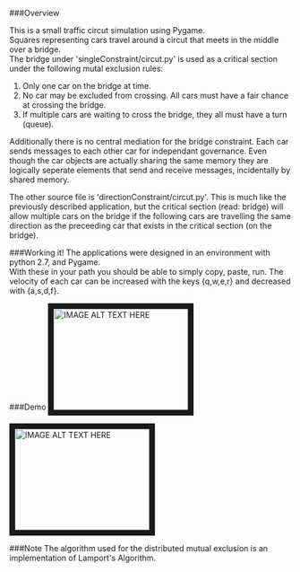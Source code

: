###Overview

This is a small traffic circut simulation using Pygame.  
Squares representing cars travel around a circut that meets in the middle over a bridge.  
The bridge under 'singleConstraint/circut.py' is used as a critical section under the following mutal exclusion rules:
1. Only one car on the bridge at time.
2. No car may be excluded from crossing. All cars must have a fair chance at crossing the bridge. 
3. If multiple cars are waiting to cross the bridge, they all must have a turn (queue).

Additionally there is no central mediation for the bridge constraint.  Each car sends messages to each other car 
for independant governance.  Even though the car objects are actually sharing the same memory they are logically 
seperate elements that send and receive messages, incidentally by shared memory.

The other source file is 'directionConstraint/circut.py'.  This is much like the previously described application, but 
the critical section (read: bridge) will allow multiple cars on the bridge if the following cars are travelling the 
same direction as the preceeding car that exists in the critical section (on the bridge).  

###Working it!
The applications were designed in an environment with python 2.7, and Pygame.  
With these in your path you should be able to simply copy, paste, run.  The velocity of each car can be increased 
with the keys {q,w,e,r} and decreased with {a,s,d,f}.  

###Demo
<a href="http://youtu.be/c1yVRJdhkXA" target="_blank"><img src="https://i.ytimg.com/vi_webp/nHkTzj4LNUU/mqdefault.webp" 
alt="IMAGE ALT TEXT HERE" width="240" height="180" border="10" /></a>

<a href="http://youtu.be/nHkTzj4LNUU" target="_blank"><img src="https://i.ytimg.com/vi_webp/nHkTzj4LNUU/mqdefault.webp" 
alt="IMAGE ALT TEXT HERE" width="240" height="180" border="10" /></a>


###Note
The algorithm used for the distributed mutual exclusion is an implementation of Lamport's Algorithm.